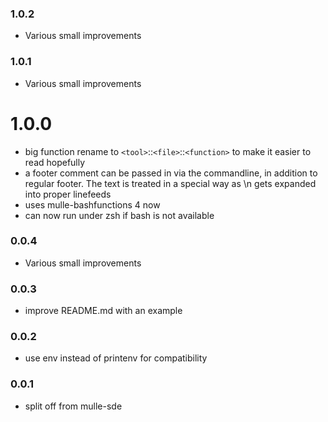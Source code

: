 ### 1.0.2

* Various small improvements

### 1.0.1

* Various small improvements

# 1.0.0

* big function rename to `<tool>`::`<file>`::`<function>` to make it easier to read hopefully
* a footer comment can be passed in via the commandline, in addition to regular footer. The text is treated in a special way as \\n gets expanded into proper linefeeds
* uses mulle-bashfunctions 4 now
* can now run under zsh if bash is not available


### 0.0.4

* Various small improvements

### 0.0.3

* improve README.md with an example

### 0.0.2

* use env instead of printenv for compatibility

### 0.0.1

* split off from mulle-sde
